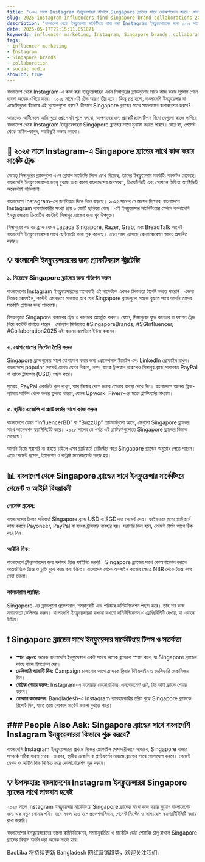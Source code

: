 ```yaml
---
title: "২০২৫ সালে Instagram ইনফ্লুয়েন্সাররা কীভাবে Singapore ব্র্যান্ডের সাথে কোঅপারেশন করবে: বাংলাদেশিরা কীভাবে লাভবান হবেন"
slug: 2025-instagram-influencers-find-singapore-brand-collaborations-2025-05-17
description: "বাংলাদেশ থেকে ইনফ্লুয়েন্সার মার্কেটিংয়ে কাজ করা Instagram ইনফ্লুয়েন্সারদের জন্য ২০২৫ সালের সিঙ্গাপুর ব্র্যান্ডের সাথে কোলাবোরেশন করার প্র্যাকটিক্যাল গাইড। স্থানীয় পেমেন্ট মেথড, মার্কেট কালচার ও সোশ্যাল মিডিয়া স্ট্র্যাটেজি নিয়ে বিস্তারিত।"
date: 2025-05-17T22:15:11.051871
keywords: influencer marketing, Instagram, Singapore brands, collaboration, social media
tags:
- influencer marketing
- Instagram
- Singapore brands
- collaboration
- social media
showToc: true
---
```


বাংলাদেশ থেকে Instagram-এ কাজ করা ইনফ্লুয়েন্সাররা এখন সিঙ্গাপুরের ব্র্যান্ডগুলোর সাথে কাজ করার সুযোগ পেলে ব্যবসা অনেক এগিয়ে যাবে। ২০২৫ সালে এই ট্রেন্ড আরও তীব্র হবে। কিন্তু প্রশ্ন হলো, বাংলাদেশি ইনফ্লুয়েন্সার বা এজেন্সিগুলো কীভাবে এই সুযোগগুলো ধরবে? কীভাবে Singapore ব্র্যান্ডের সাথে সফলভাবে কলাবরেশন করবে?

আজকের আর্টিকেলে আমি পুরো প্রোসেসটা খুলে বলবো, আপনাদের জন্য প্র্যাকটিক্যাল টিপস দিবো যেগুলো কাজে লাগিয়ে বাংলাদেশ থেকে Instagram ইনফ্লুয়েন্সাররা Singapore ব্র্যান্ডের সাথে মুনাফা করতে পারবে। আর হ্যা, পেমেন্ট থেকে আইন-কানুন, সবকিছুই কভার করবো।

## 📢 ২০২৫ সালে Instagram-এ Singapore ব্র্যান্ডের সাথে কাজ করার মার্কেট ট্রেন্ড

যেহেতু সিঙ্গাপুরের ব্র্যান্ডগুলো এখন গ্লোবাল মার্কেটের দিকে চোখ দিয়েছে, তাদের ইনফ্লুয়েন্সার মার্কেটিং বাজেটও বেড়েছে। বাংলাদেশি ইনফ্লুয়েন্সারদের ভ্যালু বুঝছে তারা কারণ বাংলাদেশের জনসংখ্যা, ক্রিয়েটিভিটি এবং সোশ্যাল মিডিয়া অ্যাক্টিভিটি অনেকটাই শক্তিশালী।

বাংলাদেশে Instagram-এর জনপ্রিয়তা দিনে দিনে বাড়ছে। ২০২৫ সালের মে মাসের হিসেবে, বাংলাদেশে Instagram ব্যবহারকারীর সংখ্যা প্রায় ৩ কোটি ছাড়িয়ে গেছে। এই ইনফ্লুয়েন্সার মার্কেটিংয়ের স্পেসে বাংলাদেশি ইনফ্লুয়েন্সাররা ক্রিয়েটিভ কন্টেন্টে সিঙ্গাপুর ব্র্যান্ডের জন্য খুব উপযুক্ত।

সিঙ্গাপুরের বড় বড় ব্র্যান্ড যেমন Lazada Singapore, Razer, Grab, এবং BreadTalk আগেই বাংলাদেশি ইনফ্লুয়েন্সারদের সাথে ছোটখাটো কাজ শুরু করেছে। এখন সময় এসেছে কোলাবোরেশন আরও প্রসারিত করার।

## 💡 বাংলাদেশি ইনফ্লুয়েন্সারদের জন্য প্র্যাকটিক্যাল স্ট্রাটেজি

### ১. নিজেকে Singapore ব্র্যান্ডের জন্য পজিশন করুন

বাংলাদেশের Instagram ইনফ্লুয়েন্সারদের অনেকেই এই মার্কেটকে এখনও ঠিকমতো টার্গেট করতে পারেনি। এজন্য নিজের প্রোফাইল, কন্টেন্ট এমনভাবে সাজাতে হবে যেন Singapore ব্র্যান্ডগুলো সহজে বুঝতে পারে আপনি তাদের মার্কেটিং প্ল্যানের জন্য পারফেক্ট।

বিষয়বস্তুতে Singapore বাজারের ট্রেন্ড ও কালচার অন্তর্ভুক্ত করুন। যেমন, সিঙ্গাপুরের ফুড কালচার বা ফ্যাশন ট্রেন্ড নিয়ে কন্টেন্ট বানাতে পারেন। সোশ্যাল মিডিয়াতে #SingaporeBrands, #SGInfluencer, #Collaboration2025 এই ধরনের হ্যাশট্যাগ ইউজ করবেন।

### ২. যোগাযোগের সিস্টেম তৈরি করুন

Singapore ব্র্যান্ডগুলোর সাথে যোগাযোগ করার জন্য প্রোফেশনাল ইমেইল এবং LinkedIn প্রোফাইল রাখুন। বাংলাদেশে popular পেমেন্ট মেথড যেমন বিকাশ, নগদ, ব্যাংক ট্রান্সফার থাকলেও সিঙ্গাপুর ব্র্যান্ড সাধারণত PayPal বা ব্যাংক ট্রান্সফার (USD) পছন্দ করে।

সুতরাং, PayPal একাউন্ট খুলে রাখুন, আর নিজের দেশে ডলার তোলার ব্যবস্থা দেখে নিন। বাংলাদেশে অনেক ফ্রিড-ল্যান্সার সার্ভিস থেকে ডলার তুলতে পারেন, যেমন Upwork, Fiverr-এর মতো প্ল্যাটফর্মের মাধ্যমে।

### ৩. স্থানীয় এজেন্সি বা প্ল্যাটফর্মের সাথে কাজ করুন

বাংলাদেশে যেমন “InfluencerBD” বা “BuzzUp” প্ল্যাটফর্মগুলো আছে, সেগুলো Singapore ব্র্যান্ডের সাথে কানেকশন ফ্যাসিলিটেট করে। ২০২৫ সালের মে পর্যন্ত এই প্ল্যাটফর্মগুলোতে Singapore ব্র্যান্ডের ডিমান্ড বেড়েছে।

আপনি নিজে সরাসরি না করতে চাইলে এসব প্ল্যাটফর্মে রেজিস্টার করে Singapore ব্র্যান্ডের অনুরোধ পেতে পারেন। এতে পেমেন্ট প্রসেস, ট্যাক্সেশন ও কন্ট্রাক্ট ম্যানেজমেন্ট সহজ হয়।

## 📊 বাংলাদেশ থেকে Singapore ব্র্যান্ডের সাথে ইনফ্লুয়েন্সার মার্কেটিংয়ে পেমেন্ট ও আইনি বিষয়াবলী

### পেমেন্ট প্রসেস:  
বাংলাদেশের টাকার পরিবর্তে Singapore ব্র্যান্ড USD বা SGD-তে পেমেন্ট দেয়। ফাইভারের মতো প্ল্যাটফর্মে কাজ করলে Payoneer, PayPal বা ব্যাংক ট্রান্সফার ব্যবহার হয়। সরাসরি ডিল হলে, পেমেন্ট টার্মস আগে ঠিক করে নিন।

### আইনি দিক:  
বাংলাদেশে ফ্রীল্যান্সারদের জন্য যথাযথ ট্যাক্স ফাইলিং জরুরি। Singapore ব্র্যান্ডের সাথে কোঅপারেশন করলে আন্তর্জাতিক ট্যাক্স ও চুক্তি বুঝে কাজ করা উচিত। বাংলাদেশ থেকে অনলাইন কাজের ক্ষেত্রে NBR থেকে ট্যাক্স নম্বর নেয়া ভালো।

### কালচারাল ফ্যাক্টর:  
Singapore-এর ব্র্যান্ডগুলো প্রফেশনাল, সময়ানুবর্তী এবং পরিষ্কার কমিউনিকেশন পছন্দ করে। তাই সব কাজ সময়মতো ডেলিভার করুন। বাংলাদেশি ইনফ্লুয়েন্সাররা কখনো কখনো কমিউনিকেশন এ ফ্লেক্সিবিলিটি দেখায়, যা এড়ানো উচিত।

## ❗ Singapore ব্র্যান্ডের সাথে ইনফ্লুয়েন্সার মার্কেটিংয়ে টিপস ও সতর্কতা

- **স্পাম এড়ান:** অনেক বাংলাদেশি ইনফ্লুয়েন্সার একই সময়ে অনেক ব্র্যান্ডকে স্প্যাম করে, যা Singapore ব্র্যান্ডের কাছে বাজে ইমপ্রেশন দেয়।  
- **ডেলিভারি গ্যারান্টি দিন:** Campaign চালানোর আগে ব্র্যান্ডকে ক্লিয়ার টাইমলাইন ও ডেলিভারি মেকানিজম দিন।  
- **মেট্রিক্স শেয়ার করুন:** Instagram-এ ফলোয়ার ডেমোগ্রাফিক্স, এনগেজমেন্ট রেট, রিচ ডাটা ব্র্যান্ডে শেয়ার করুন।  
- **লোকাল কানেকশন:** Bangladesh-এ Instagram ব্যাবহারকারীর চরিত্র বুঝে Singapore ব্র্যান্ডকে রিপোর্ট দিন, যাতে তারা লোকাল মার্কেট ভালো বুঝতে পারে।  

## ### People Also Ask: Singapore ব্র্যান্ডের সাথে বাংলাদেশি Instagram ইনফ্লুয়েন্সাররা কিভাবে শুরু করবে?

বাংলাদেশি Instagram ইনফ্লুয়েন্সাররা প্রথমে নিজের প্রোফাইল পেশাদারীভাবে সাজাবে, Singapore বাজার সম্পর্কে সঠিক ধারণা নেবে। তারপর, স্থানীয় এজেন্সি বা প্ল্যাটফর্মের মাধ্যমে ব্র্যান্ডের সাথে যোগাযোগ করবে। পেমেন্ট মেথড ও আইনি দিক নিশ্চিত করে কোলাবোরেশন শুরু করবে।

## 💡 উপসংহার: বাংলাদেশের Instagram ইনফ্লুয়েন্সাররা Singapore ব্র্যান্ডের সাথে লাভবান হবেই

২০২৫ সালে Instagram ইনফ্লুয়েন্সার মার্কেটিংয়ে Singapore ব্র্যান্ডের সাথে কাজ করার সুযোগ বাংলাদেশের জন্য এক নতুন সোনার খনি। তবে সফল হতে হলে প্রফেশনালিজম, পেমেন্ট সিস্টেম ও কালচারাল কমপ্যাটিবিলিটি বজায় রাখা জরুরি।

বাংলাদেশের ইনফ্লুয়েন্সারদের ভালো কমিউনিকেশন, সময়ানুবর্তিতা ও মার্কেটিং ডেটা শেয়ারিং চালু রাখলে Singapore ব্র্যান্ডের বিশ্বাস অর্জন করা অনেক সহজ হবে।

BaoLiba 将持续更新 Bangladesh 网红营销趋势，欢迎关注我们।